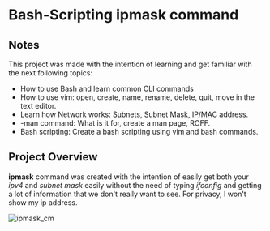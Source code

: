 # Bash-Scripting ipmask command

## Notes
This project was made with the intention of learning and get familiar with the next following topics: <br />

* How to use Bash and learn common CLI commands
* How to use vim: open, create, name, rename, delete, quit, move in the text editor.
* Learn how Network works: Subnets, Subnet Mask, IP/MAC address.
* -man command: What is it for, create a man page, ROFF.
* Bash scripting: Create a bash scripting using vim and bash commands. <br />

##  Project Overview

**ipmask** command was created with the intention of easily get both your _ipv4_ and _subnet mask_ easily without the need of typing _ifconfig_ and getting a lot of information that we don't really want to see. For privacy, I won't show my ip address. 

![ipmask_cm](https://github.com/TizianaAndreaOrlando/Bash-Scripting/assets/81337862/11e10dd6-a31e-4ad5-966a-a321345979f5)


